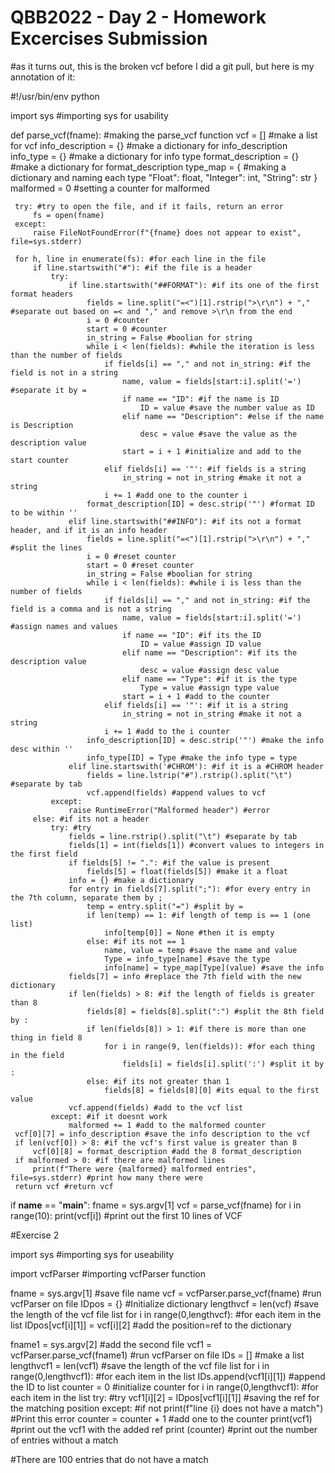  # QBB2022 - Day 2 - Homework Excercises Submission
 
 #as it turns out, this is the broken vcf before I did a git pull, but here is my annotation of it:
 
 #!/usr/bin/env python

 import sys #importing sys for usability

 def parse_vcf(fname): #making the parse_vcf function
     vcf = [] #make a list for vcf
     info_description = {} #make a dictionary for info_description
     info_type = {} #make a dictionary for info type
     format_description = {} #make a dictionary for format_description
     type_map = { #making a dictionary and naming each type
         "Float": float,
         "Integer": int,
         "String": str
         }
     malformed = 0 #setting a counter for malformed

     try: #try to open the file, and if it fails, return an error
         fs = open(fname)
     except:
         raise FileNotFoundError(f"{fname} does not appear to exist", file=sys.stderr)

     for h, line in enumerate(fs): #for each line in the file
         if line.startswith("#"): #if the file is a header
             try: 
                 if line.startswith("##FORMAT"): #if its one of the first format headers
                     fields = line.split("=<")[1].rstrip(">\r\n") + "," #separate out based on =< and "," and remove >\r\n from the end
                     i = 0 #counter
                     start = 0 #counter
                     in_string = False #boolian for string
                     while i < len(fields): #while the iteration is less than the number of fields
                         if fields[i] == "," and not in_string: #if the field is not in a string
                             name, value = fields[start:i].split('=') #separate it by =
                             if name == "ID": #if the name is ID
                                 ID = value #save the number value as ID
                             elif name == "Description": #else if the name is Description
                                 desc = value #save the value as the description value
                             start = i + 1 #initialize and add to the start counter
                         elif fields[i] == '"': #if fields is a string
                             in_string = not in_string #make it not a string
                         i += 1 #add one to the counter i
                     format_description[ID] = desc.strip('"') #format ID to be within ''
                 elif line.startswith("##INFO"): #if its not a format header, and if it is an info header
                     fields = line.split("=<")[1].rstrip(">\r\n") + "," #split the lines
                     i = 0 #reset counter
                     start = 0 #reset counter
                     in_string = False #boolian for string
                     while i < len(fields): #while i is less than the number of fields
                         if fields[i] == "," and not in_string: #if the field is a comma and is not a string
                             name, value = fields[start:i].split('=') #assign names and values
                             if name == "ID": #if its the ID
                                 ID = value #assign ID value
                             elif name == "Description": #if its the description value
                                 desc = value #assign desc value
                             elif name == "Type": #if it is the type
                                 Type = value #assign type value
                             start = i + 1 #add to the counter
                         elif fields[i] == '"': #if it is a string
                             in_string = not in_string #make it not a string
                         i += 1 #add to the i counter
                     info_description[ID] = desc.strip('"') #make the info desc within ''
                     info_type[ID] = Type #make the info type = type
                 elif line.startswith('#CHROM'): #if it is a #CHROM header
                     fields = line.lstrip("#").rstrip().split("\t") #separate by tab
                     vcf.append(fields) #append values to vcf
             except:
                 raise RuntimeError("Malformed header") #error
         else: #if its not a header
             try: #try
                 fields = line.rstrip().split("\t") #separate by tab
                 fields[1] = int(fields[1]) #convert values to integers in the first field
                 if fields[5] != ".": #if the value is present
                     fields[5] = float(fields[5]) #make it a float
                 info = {} #make a dictionary
                 for entry in fields[7].split(";"): #for every entry in the 7th column, separate them by ;
                     temp = entry.split("=") #split by =
                     if len(temp) == 1: #if length of temp is == 1 (one list)
                         info[temp[0]] = None #then it is empty
                     else: #if its not == 1
                         name, value = temp #save the name and value
                         Type = info_type[name] #save the type
                         info[name] = type_map[Type](value) #save the info
                 fields[7] = info #replace the 7th field with the new dictionary
                 if len(fields) > 8: #if the length of fields is greater than 8
                     fields[8] = fields[8].split(":") #split the 8th field by :
                     if len(fields[8]) > 1: #if there is more than one thing in field 8
                         for i in range(9, len(fields)): #for each thing in the field
                             fields[i] = fields[i].split(':') #split it by :
                     else: #if its not greater than 1
                         fields[8] = fields[8][0] #its equal to the first value
                 vcf.append(fields) #add to the vcf list
             except: #if it doesnt work
                 malformed += 1 #add to the malformed counter
     vcf[0][7] = info_description #save the info description to the vcf
     if len(vcf[0]) > 8: #if the vcf's first value is greater than 8
         vcf[0][8] = format_description #add the 8 format_description
     if malformed > 0: #if there are malformed lines
         print(f"There were {malformed} malformed entries", file=sys.stderr) #print how many there were
     return vcf #return vcf

 if __name__ == "__main__":
     fname = sys.argv[1]
     vcf = parse_vcf(fname)
     for i in range(10):
         print(vcf[i]) #print out the first 10 lines of VCF
		 
		 
#Exercise 2

import sys #importing sys for useability

import vcfParser #importing vcfParser function

fname = sys.argv[1] #save file name
vcf = vcfParser.parse_vcf(fname) #run vcfParser on file
IDpos = {} #Initialize dictionary
lengthvcf = len(vcf) #save the length of the vcf file list
for i in range(0,lengthvcf): #for each item in the list
    IDpos[vcf[i][1]] = vcf[i][2] #add the position=ref to the dictionary

fname1 = sys.argv[2] #add the second file
vcf1 = vcfParser.parse_vcf(fname1) #run vcfParser on file
IDs = [] #make a list
lengthvcf1 = len(vcf1) #save the length of the vcf file list
for i in range(0,lengthvcf1): #for each item in the list
    IDs.append(vcf1[i][1]) #append the ID to list
counter = 0 #initialize counter
for i in range(0,lengthvcf1): #for each item in the list
    try: #try
        vcf1[i][2] = IDpos[vcf1[i][1]] #saving the ref for the matching position
    except: #if not
        print(f"line {i} does not have a match") #Print this error
        counter = counter + 1 #add one to the counter
print(vcf1) #print out the vcf1 with the added ref
print (counter) #print out the number of entries without a match

 #There are 100 entries that do not have a match